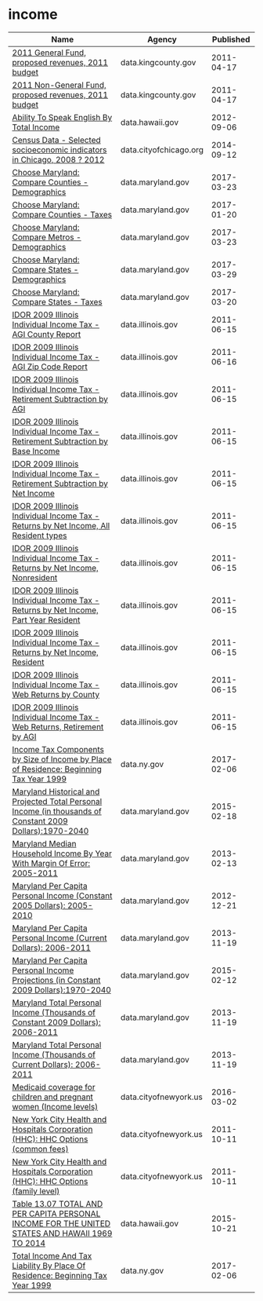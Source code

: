 # income

Name | Agency | Published
---- | ---- | ---------
[2011 General Fund, proposed revenues, 2011 budget](../socrata/4zqn-s6g8.md) | data.kingcounty.gov | 2011-04-17
[2011 Non-General Fund, proposed revenues, 2011 budget](../socrata/8tb3-k6wn.md) | data.kingcounty.gov | 2011-04-17
[Ability To Speak English By Total Income](../socrata/wwsw-d6qv.md) | data.hawaii.gov | 2012-09-06
[Census Data - Selected socioeconomic indicators in Chicago, 2008 ? 2012](../socrata/kn9c-c2s2.md) | data.cityofchicago.org | 2014-09-12
[Choose Maryland: Compare Counties - Demographics](../socrata/pa7d-u6hs.md) | data.maryland.gov | 2017-03-23
[Choose Maryland: Compare Counties - Taxes](../socrata/9rx9-sduc.md) | data.maryland.gov | 2017-01-20
[Choose Maryland: Compare Metros - Demographics](../socrata/h2qn-scd8.md) | data.maryland.gov | 2017-03-23
[Choose Maryland: Compare States - Demographics](../socrata/8mc4-hxm7.md) | data.maryland.gov | 2017-03-29
[Choose Maryland: Compare States - Taxes](../socrata/t833-r94z.md) | data.maryland.gov | 2017-03-20
[IDOR 2009 Illinois Individual Income Tax - AGI County Report](../socrata/zb5i-mpyi.md) | data.illinois.gov | 2011-06-15
[IDOR 2009 Illinois Individual Income Tax - AGI Zip Code Report](../socrata/gsp6-dpce.md) | data.illinois.gov | 2011-06-16
[IDOR 2009 Illinois Individual Income Tax - Retirement Subtraction by AGI](../socrata/rgqd-6732.md) | data.illinois.gov | 2011-06-15
[IDOR 2009 Illinois Individual Income Tax - Retirement Subtraction by Base Income](../socrata/mn9v-gvsh.md) | data.illinois.gov | 2011-06-15
[IDOR 2009 Illinois Individual Income Tax - Retirement Subtraction by Net Income](../socrata/k583-zsyx.md) | data.illinois.gov | 2011-06-15
[IDOR 2009 Illinois Individual Income Tax - Returns by Net Income, All Resident types](../socrata/mviv-n6gr.md) | data.illinois.gov | 2011-06-15
[IDOR 2009 Illinois Individual Income Tax - Returns by Net Income, Nonresident](../socrata/vq5r-2mgk.md) | data.illinois.gov | 2011-06-15
[IDOR 2009 Illinois Individual Income Tax - Returns by Net Income, Part Year Resident](../socrata/5szy-sqcy.md) | data.illinois.gov | 2011-06-15
[IDOR 2009 Illinois Individual Income Tax - Returns by Net Income, Resident](../socrata/eg43-k3nr.md) | data.illinois.gov | 2011-06-15
[IDOR 2009 Illinois Individual Income Tax - Web Returns by County](../socrata/yyri-n7jj.md) | data.illinois.gov | 2011-06-15
[IDOR 2009 Illinois Individual Income Tax - Web Returns, Retirement by AGI](../socrata/etp7-eky4.md) | data.illinois.gov | 2011-06-15
[Income Tax Components by Size of Income by Place of Residence: Beginning Tax Year 1999](../socrata/5bb2-yb85.md) | data.ny.gov | 2017-02-06
[Maryland Historical and Projected Total Personal Income (in thousands of Constant 2009 Dollars):1970-2040](../socrata/yu6n-fkf7.md) | data.maryland.gov | 2015-02-18
[Maryland Median Household Income By Year With Margin Of Error: 2005-2011](../socrata/bvk4-qsxs.md) | data.maryland.gov | 2013-02-13
[Maryland Per Capita Personal Income (Constant 2005 Dollars): 2005-2010](../socrata/q4mi-9fr9.md) | data.maryland.gov | 2012-12-21
[Maryland Per Capita Personal Income (Current Dollars): 2006-2011](../socrata/nv7y-8663.md) | data.maryland.gov | 2013-11-19
[Maryland Per Capita Personal Income Projections (in Constant 2009 Dollars):1970-2040](../socrata/p5hr-8uyb.md) | data.maryland.gov | 2015-02-12
[Maryland Total Personal Income (Thousands of Constant 2009 Dollars): 2006-2011](../socrata/4dhw-3gak.md) | data.maryland.gov | 2013-11-19
[Maryland Total Personal Income (Thousands of Current Dollars): 2006-2011](../socrata/m4dq-89ja.md) | data.maryland.gov | 2013-11-19
[Medicaid coverage for children and pregnant women (Income levels)](../socrata/4se9-u6dw.md) | data.cityofnewyork.us | 2016-03-02
[New York City Health and Hospitals Corporation (HHC): HHC Options (common fees)](../socrata/3955-c36a.md) | data.cityofnewyork.us | 2011-10-11
[New York City Health and Hospitals Corporation (HHC): HHC Options (family level)](../socrata/32yu-maz2.md) | data.cityofnewyork.us | 2011-10-11
[Table 13.07 TOTAL AND PER CAPITA PERSONAL INCOME FOR THE UNITED STATES AND HAWAII 1969 TO 2014](../socrata/5gja-rp2f.md) | data.hawaii.gov | 2015-10-21
[Total Income And Tax Liability By Place Of Residence: Beginning Tax Year 1999](../socrata/nacg-rg66.md) | data.ny.gov | 2017-02-06

